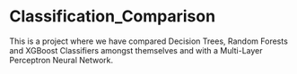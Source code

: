 # Classification_Comparison
This is a project where we have compared Decision Trees, Random Forests and XGBoost Classifiers amongst themselves and with a Multi-Layer Perceptron Neural Network.
